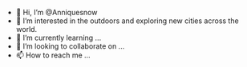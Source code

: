 - 👋 Hi, I’m @Anniquesnow
- 👀 I’m interested in the outdoors and exploring new cities across the world.
- 🌱 I’m currently learning ...
- 💞️ I’m looking to collaborate on ...
- 📫 How to reach me ...

<!---
Anniquesnow/Anniquesnow is a ✨ special ✨ repository because its `README.md` (this file) appears on your GitHub profile.
You can click the Preview link to take a look at your changes.
--->
